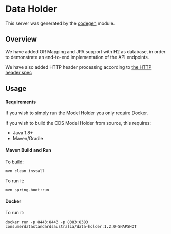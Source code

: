 # Data Holder

This server was generated by the [codegen](https://github.com/ConsumerDataStandardsAustralia/java-artefacts/tree/master/codegen) module.

## Overview  

We have added OR Mapping and JPA support with H2 as database, in order to demonstrate 
an end-to-end implementation of the API endpoints.

We have also added HTTP header processing according to [the HTTP header spec](https://consumerdatastandardsaustralia.github.io/standards/#http-headers)


## Usage
#### Requirements
If you wish to simply run the Model Holder you only require Docker.

If you wish to build the CDS Model Holder from source, this requires:

+ Java 1.8+
+ Maven/Gradle

#### Maven Build and Run

To build:
```
mvn clean install
```

To run it:
```
mvn spring-boot:run
```

#### Docker

To run it:
```
docker run -p 8443:8443 -p 8383:8383 consumerdatastandardsaustralia/data-holder:1.2.0-SNAPSHOT
```

